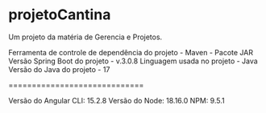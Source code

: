 # projetoCantina
Um projeto da matéria de Gerencia e Projetos. 

Ferramenta de controle de dependência do projeto - Maven - Pacote JAR
Versão Spring Boot do projeto - v.3.0.8 
Linguagem usada no projeto - Java
Versão do Java do projeto - 17 

=============================

Versão do Angular CLI: 15.2.8
Versão do Node: 18.16.0
NPM: 9.5.1
